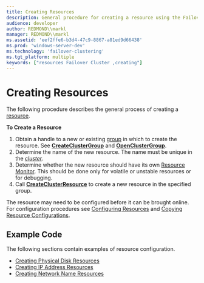 ```yaml
---
title: Creating Resources
description: General procedure for creating a resource using the Failover Cluster API.
audience: developer
author: REDMOND\\markl
manager: REDMOND\\markl
ms.assetid: 'eef2ffe6-b3d4-47c9-8867-a81ed9d66438'
ms.prod: 'windows-server-dev'
ms.technology: 'failover-clustering'
ms.tgt_platform: multiple
keywords: ["resources Failover Cluster ,creating"]
---
```


# Creating Resources

The following procedure describes the general process of creating a [resource](resources.md).

**To Create a Resource**

1.  Obtain a handle to a new or existing [group](groups.md) in which to create the resource. See [**CreateClusterGroup**](createclustergroup.md) and [**OpenClusterGroup**](openclustergroup.md).
2.  Determine the name of the new resource. The name must be unique in the [*cluster*](c-gly.md#-wolf-cluster-gly).
3.  Determine whether the new resource should have its own [Resource Monitor](resource-monitor.md). This should be done only for volatile or unstable resources or for debugging.
4.  Call [**CreateClusterResource**](createclusterresource.md) to create a new resource in the specified group.

The resource may need to be configured before it can be brought online. For configuration procedures see [Configuring Resources](configuring-resources.md) and [Copying Resource Configurations](copying-resource-configurations.md).

## Example Code

The following sections contain examples of resource configuration.

-   [Creating Physical Disk Resources](creating-physical-disk-resources.md)
-   [Creating IP Address Resources](creating-ip-address-resources.md)
-   [Creating Network Name Resources](creating-network-name-resources.md)

 

 




